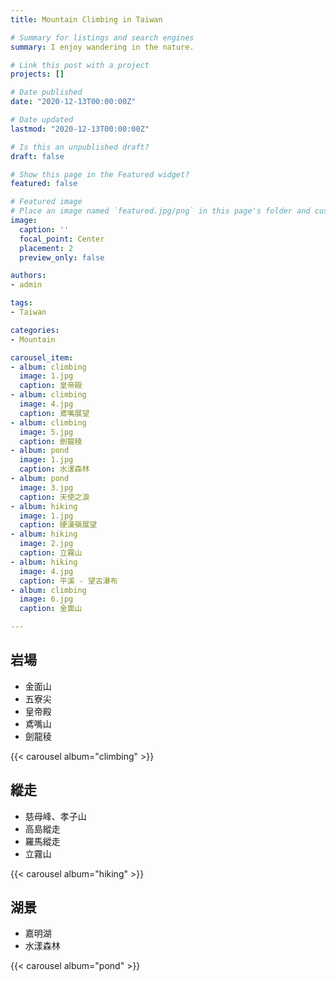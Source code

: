```yaml
---
title: Mountain Climbing in Taiwan

# Summary for listings and search engines
summary: I enjoy wandering in the nature.

# Link this post with a project
projects: []

# Date published
date: "2020-12-13T00:00:00Z"

# Date updated
lastmod: "2020-12-13T00:00:00Z"

# Is this an unpublished draft?
draft: false

# Show this page in the Featured widget?
featured: false

# Featured image
# Place an image named `featured.jpg/png` in this page's folder and customize its options here.
image:
  caption: ''
  focal_point: Center
  placement: 2
  preview_only: false

authors:
- admin

tags:
- Taiwan

categories:
- Mountain

carousel_item:
- album: climbing
  image: 1.jpg
  caption: 皇帝殿
- album: climbing
  image: 4.jpg
  caption: 鳶嘴展望
- album: climbing
  image: 5.jpg
  caption: 劍龍稜
- album: pond
  image: 1.jpg
  caption: 水漾森林
- album: pond
  image: 3.jpg
  caption: 天使之淚
- album: hiking
  image: 1.jpg
  caption: 硬漢嶺展望
- album: hiking
  image: 2.jpg
  caption: 立霧山
- album: hiking
  image: 4.jpg
  caption: 平溪 - 望古瀑布
- album: climbing
  image: 6.jpg
  caption: 金面山

---
```



## 岩場
* 金面山
* 五寮尖
* 皇帝殿
* 鳶嘴山
* 劍龍稜

{{< carousel album="climbing" >}}

## 縱走
* 慈母峰、孝子山
* 高島縱走
* 羅馬縱走
* 立霧山

{{< carousel album="hiking" >}}

## 湖景
* 嘉明湖
* 水漾森林

{{< carousel album="pond" >}}
